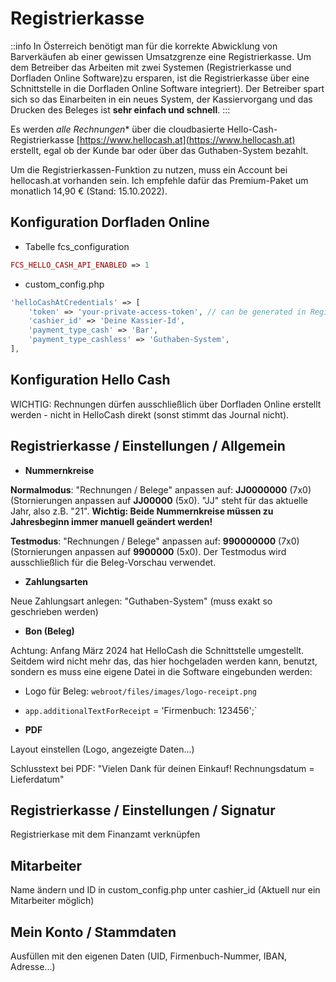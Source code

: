 # Registrierkasse

::info
In Österreich benötigt man für die korrekte Abwicklung von Barverkäufen ab einer gewissen Umsatzgrenze eine Registrierkasse. Um dem Betreiber das Arbeiten mit zwei Systemen (Registrierkasse und Dorfladen Online Software)zu ersparen, ist die Registrierkasse über eine Schnittstelle in die Dorfladen Online Software integriert). Der Betreiber spart sich so das Einarbeiten in ein neues System, der Kassiervorgang und das Drucken des Beleges ist **sehr einfach und schnell**.
:::

Es werden *alle Rechnungen** über die cloudbasierte Hello-Cash-Registrierkasse [https://www.hellocash.at](https://www.hellocash.at) erstellt, egal ob der Kunde bar oder über das Guthaben-System bezahlt.

Um die Registrierkassen-Funktion zu nutzen, muss ein Account bei hellocash.at vorhanden sein. Ich empfehle dafür das Premium-Paket um monatlich 14,90 € (Stand: 15.10.2022).


## Konfiguration Dorfladen Online

* Tabelle fcs_configuration

```php
FCS_HELLO_CASH_API_ENABLED => 1
```

* custom_config.php

```php
'helloCashAtCredentials' => [
    'token' => 'your-private-access-token', // can be generated in Registrierkasse / Einstellungen / Allgemein / helloCash API
    'cashier_id' => 'Deine Kassier-Id',
    'payment_type_cash' => 'Bar',
    'payment_type_cashless' => 'Guthaben-System',
],
```

## Konfiguration Hello Cash

WICHTIG: Rechnungen dürfen ausschließlich über Dorfladen Online erstellt werden - nicht in HelloCash direkt (sonst stimmt das Journal nicht).

## Registrierkasse / Einstellungen / Allgemein

* **Nummernkreise**

**Normalmodus**: "Rechnungen / Belege" anpassen auf: **JJ0000000** (7x0) (Stornierungen anpassen auf **JJ00000** (5x0). "JJ" steht für das aktuelle Jahr, also z.B. "21". **Wichtig: Beide Nummernkreise müssen zu Jahresbeginn immer manuell geändert werden!**

**Testmodus**: "Rechnungen / Belege" anpassen auf: **990000000** (7x0) (Stornierungen anpassen auf **9900000** (5x0). Der Testmodus wird ausschließlich für die Beleg-Vorschau verwendet.

* **Zahlungsarten**

Neue Zahlungsart anlegen: "Guthaben-System" (muss exakt so geschrieben werden)

* **Bon (Beleg)**

Achtung: Anfang März 2024 hat HelloCash die Schnittstelle umgestellt. Seitdem wird nicht mehr das, das hier hochgeladen werden kann, benutzt, sondern es muss eine eigene Datei in die Software eingebunden werden:

* Logo für Beleg: `webroot/files/images/logo-receipt.png`
* `app.additionalTextForReceipt` = 'Firmenbuch: 123456';`

* **PDF**

Layout einstellen (Logo, angezeigte Daten...)

Schlusstext bei PDF: "Vielen Dank für deinen Einkauf! Rechnungsdatum = Lieferdatum"


## Registrierkasse / Einstellungen / Signatur

Registrierkase mit dem Finanzamt verknüpfen


## Mitarbeiter

Name ändern und ID in custom_config.php unter cashier_id (Aktuell nur ein Mitarbeiter möglich)


## Mein Konto / Stammdaten

Ausfüllen mit den eigenen Daten (UID, Firmenbuch-Nummer, IBAN, Adresse...)

